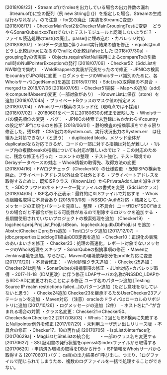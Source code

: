 [2018/08/23]
・Stream.of()でrolesを出力している場合の出力件数の漏れ
　Stream.of()に空の配列（例 new String[] {}）を指定した場合、Streamの生成は行わなれない。ので注意
・for文の廃止（実装をStreamに変更）
[2018/08/17]
・CheckerMainTest2をCheckerMainGroupingTestに変更
　どうやらSonarQubeはxxxTestでないとテストモジュールと認識しないようだ？
・ファイル読込処理のtest()の廃止。parse()に埋め込む
・カバレッジ対応
[2018/08/07]
・testデータ追加に伴うJunit実行結果の値を修正
・equalsはnullどうし比較はtrueになるのでnullとの比較はfalseとした
[2018/07/30a]
・groupingByの仮実装
・Objects.requireNotNull採用によるcompareToの引数null時のNullPointerExceptionの発行
[2018/07/06]
・Checker52（SdcListをNW単位で集約）
・WeldRrapperの実装が冗長だったので修正
・JPNICの検索をcountryがJPの時に変更
・ログメッセージのWhoisサーバ識別のために、各WhoisサーバにgetName()を追加
[2018/07/18]
・SdcListの取得順の不具合
・merged to 2018/07/06
[2018/07/05]
・Checker51実装
・Mapへの追加（add）をcomputeIfAbsent()変更（一部対象があり）
・KnownListに保存（store）を追加
[2018/07/04a]
・プライベートBクラスのマスク値の指定ミス
[2018/07/04]
・Whoisサーバ検索のスレッド化（現時点では不採用）
[2018/07/02]
・20180601をベースに20180630の修正を反映した
・Whoisサーバの優先順位の変更
・バグ：
	・JPNICの検索で未登録にもかかわらずcountryの設定が"JP"になるのを修正
[2018/06/01]
・静的検査の指摘事項をできる限り修正した。残13件
	・CSV出力のSystem.out、実行状況出力のSystem.err　は仕組み上対処できない（と思う）
	・duplicated block。メソッド全体がduplicatedなら対応できるが、コードの一部に対する指摘は対処が難しい
	・1ループ内の複数breakの指摘についても対応が難しいのでは？
	・この対応のために、残念な修正も行った
・コメントの整理
・テスト強化、テスト環境でのDerbyデータベースの対応
・Whois情報の取得先、取得方法の変更
[2018/04/16]
・FWログチェック（Checker50）の仕様変更
	・既知ISPの検索を廃止。プライベートアドレス以外は全て社外とする
	・プライベートアドレスを取得するために、既知ISPクラス（KnownList）からPrivateAddrListを派生させた
	・SDCクラウドのネットワーク一覧ファイルの書式を変更（SdcListクラス）
[2018/04/05]
・ISP名の不正表示：最終的にXLSファイルで対応する
・Whoisの組織名取得に不具合あり
[2018/03/08]
・NSSDC-Auth5対応
	・結果として、メッセージの正規化パターンを見直し、整理
・（不具合）ユーザIDが"SDC\\"始まりの場合だと不都合が生じる可能性があるので削除するロジックを追加する
・長期間使用されていないプロジェクトの検索処理を追加 （Checker19）
	・logcheck.proj.ProjList,ProjListBean、logcheck.log.db.DbProjList を追加
	・AbstrctCheckerにprojErrs追加
	・Testロジック追加
[2017/12/07]
・jdbc.propertiesにsdclog01経由のDB定義を追加
・Checker10：正規化の表現のあいまいさを修正
・Chacker23：処理の高速化。レポート対象でないメッセージのWhois処理をスキップ
・SonarQubeの指摘事項の修正
・MavenにJenkins環境を追加。ならびに、Mavenの環境依存部分をprofile対応に変更
[2017/11/20]
・不具合修正：
・Weld処理クラス追加：
・Checker25追加：Checker24は削除
・SonarQubeの指摘事項の修正
・JUnit対応+カバレッジ取得
・2017-11-18（IDM更改）に伴う修正
	LDAPサーバの名称がNSSDC_LDAPからSDC-ADに変更されたことによる修正
	ユーザ名のパターン追加
	[Testing Source IP realm restrictions failed...]のパターン追加（ただし意味をなしていないと思う）
・Checke24追加
	Checker23を継承するためUserChecker23アノテーションを追加
・Maven対応
	（注意）oracleのドライバはローカルのリポジトリに追加
[2017/10/26]
・ログメッセージの追加（2件）
・ホスト名に"-"が含まれる場合の対策
・クラス名変更：Checker21=>Checker50、Checker8a=>Checker22
[2017/08/03]
・Whois：2回ともISP検索に失敗するとNullpointer例外を修正
[2017/07/29]
・未利用ユーザ洗い出しリリース版
・不具合の修正
・Checker17、18の再作成
[20170705]
・IspListのinterface化
[20170629a]
・MagListとSiteListの統合化
　　・一部のクラス名を変更する
[20170627]
・SSL証明書の発行状態をopensslのindexファイルから取得する
[20170620]
・申請済み環境の取得をDBから行う
・ISP情報をWhoisサーバから取得する
[20170607]
バグ：
call()の出力結果が1呼び出し、つまり、1ログファイルで閉じられてしまうため、複数のログファイルを一括で処理することができない。

